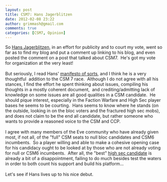 ```yaml
---
layout: post
title: CSM7: Hans Jagerblitzen
date: 2012-02-08 23:22
author: grimmash@gmail.com
comments: true
categories: [CSM7, Opinion]
---
```

So <a href="http://hansshotfirst.blogspot.com/" target="_blank">Hans Jagerblitzen</a>, in an effort for publicity and&nbsp;to court my vote, went so far as to find my blog and put a comment up linking to his blog, and even posted the comment on a post that talked about CSM7. &nbsp;He's got my vote for organization at the very least!<br /><br />But seriously, I read Hans'&nbsp;<a href="http://eve-files.com/dl/251927" target="_blank">manifesto of sorts</a>, and I think he is a very thoughtful &nbsp;addition to the CSM 7 race. &nbsp;Although I do not agree with all his stances, I find the effort he spent thinking about issues, compiling his thoughts in a mostly coherent document, &nbsp;and crediting/admitting lack of knowledge on some issues are all good qualities in a CSM candidate. &nbsp;He should pique interest, especially in the Faction Warfare and High Sec player bases he seems to be courting. &nbsp;Hans seems to know where he stands (on the outside, looking in on the bloc voters and the fractured high sec mobs), and does not claim to be the end all candidate, but rather someone who wants to provide a reasoned voice to the CSM and CCP.<br /><br />I agree with many members of the Eve community who have already given most, if not all, of the "full" CSM seats to null bloc candidates and CSM6 incumbents. &nbsp;So a player willing and able to make a cohesive opening case for his candidacy ought to be looked at by those who are not already voting for null or CSM6 incumbents. &nbsp;After all, the "best" <a href="https://forums.eveonline.com/default.aspx?g=posts&amp;t=67217&amp;find=unread" target="_blank">high sec candidate</a> is already a bit of a disappointment, failing to do much besides test the waters in order to both count his support and build his platform...<br /><br />Let's see if Hans lives up to his nice debut.
